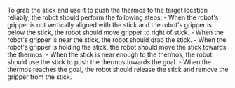 To grab the stick and use it to push the thermos to the target location reliably, the robot should perform the following steps:
    - When the robot's gripper is not vertically aligned with the stick and the robot's gripper is below the stick, the robot should move gripper to right of stick.
    - When the robot's gripper is near the stick, the robot should grab the stick.
    - When the robot's gripper is holding the stick, the robot should move the stick towards the thermos.
    - When the stick is near enough to the thermos, the robot should use the stick to push the thermos towards the goal. 
    - When the thermos reaches the goal, the robot should release the stick and remove the gripper from the stick.
